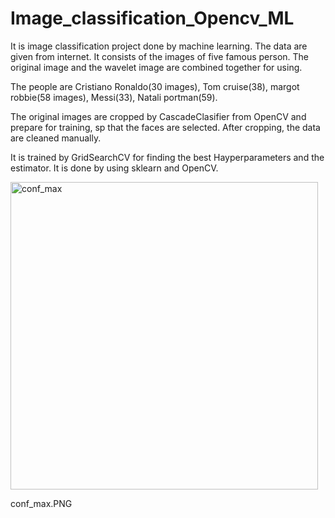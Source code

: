 # Image_classification_Opencv_ML
It is image classification project done by machine learning. The data are given from
internet. It consists of the images of five famous person. The original image 
and the wavelet image are combined together for using. 

The people are Cristiano Ronaldo(30 images),
Tom cruise(38), margot robbie(58 images), Messi(33), Natali portman(59).

The original images are cropped by CascadeClasifier from OpenCV and prepare
for training, sp that the faces are selected. After cropping, the data are cleaned manually.

It is trained by GridSearchCV for finding the best Hayperparameters and the estimator.
It is done by using sklearn and OpenCV.

<img width="492" alt="conf_max" src="https://user-images.githubusercontent.com/80074373/132764033-2b3899b6-bd8e-4d27-ac2a-c881a11c1082.PNG">

conf_max.PNG
